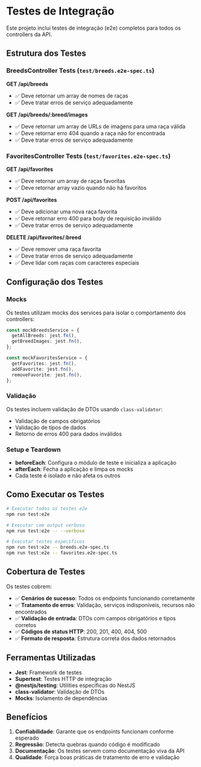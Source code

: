 # Testes de Integração

Este projeto inclui testes de integração (e2e) completos para todos os controllers da API.

## Estrutura dos Testes

### BreedsController Tests (`test/breeds.e2e-spec.ts`)

**GET /api/breeds**

- ✅ Deve retornar um array de nomes de raças
- ✅ Deve tratar erros de serviço adequadamente

**GET /api/breeds/:breed/images**

- ✅ Deve retornar um array de URLs de imagens para uma raça válida
- ✅ Deve retornar erro 404 quando a raça não for encontrada
- ✅ Deve tratar erros de serviço adequadamente

### FavoritesController Tests (`test/favorites.e2e-spec.ts`)

**GET /api/favorites**

- ✅ Deve retornar um array de raças favoritas
- ✅ Deve retornar array vazio quando não há favoritos

**POST /api/favorites**

- ✅ Deve adicionar uma nova raça favorita
- ✅ Deve retornar erro 400 para body de requisição inválido
- ✅ Deve tratar erros de serviço adequadamente

**DELETE /api/favorites/:breed**

- ✅ Deve remover uma raça favorita
- ✅ Deve tratar erros de serviço adequadamente
- ✅ Deve lidar com raças com caracteres especiais

## Configuração dos Testes

### Mocks

Os testes utilizam mocks dos services para isolar o comportamento dos controllers:

```typescript
const mockBreedsService = {
  getAllBreeds: jest.fn(),
  getBreedImages: jest.fn(),
};

const mockFavoritesService = {
  getFavorites: jest.fn(),
  addFavorite: jest.fn(),
  removeFavorite: jest.fn(),
};
```

### Validação

Os testes incluem validação de DTOs usando `class-validator`:

- Validação de campos obrigatórios
- Validação de tipos de dados
- Retorno de erros 400 para dados inválidos

### Setup e Teardown

- **beforeEach**: Configura o módulo de teste e inicializa a aplicação
- **afterEach**: Fecha a aplicação e limpa os mocks
- Cada teste é isolado e não afeta os outros

## Como Executar os Testes

```bash
# Executar todos os testes e2e
npm run test:e2e

# Executar com output verboso
npm run test:e2e -- --verbose

# Executar testes específicos
npm run test:e2e -- breeds.e2e-spec.ts
npm run test:e2e -- favorites.e2e-spec.ts
```

## Cobertura de Testes

Os testes cobrem:

- ✅ **Cenários de sucesso**: Todos os endpoints funcionando corretamente
- ✅ **Tratamento de erros**: Validação, serviços indisponíveis, recursos não encontrados
- ✅ **Validação de entrada**: DTOs com campos obrigatórios e tipos corretos
- ✅ **Códigos de status HTTP**: 200, 201, 400, 404, 500
- ✅ **Formato de resposta**: Estrutura correta dos dados retornados

## Ferramentas Utilizadas

- **Jest**: Framework de testes
- **Supertest**: Testes HTTP de integração
- **@nestjs/testing**: Utilities específicas do NestJS
- **class-validator**: Validação de DTOs
- **Mocks**: Isolamento de dependências

## Benefícios

1. **Confiabilidade**: Garante que os endpoints funcionam conforme esperado
2. **Regressão**: Detecta quebras quando código é modificado
3. **Documentação**: Os testes servem como documentação viva da API
4. **Qualidade**: Força boas práticas de tratamento de erro e validação
